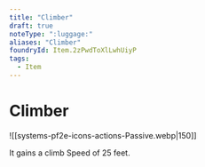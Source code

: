 ```yaml
---
title: "Climber"
draft: true
noteType: ":luggage:"
aliases: "Climber"
foundryId: Item.2zPwdToXlLwhUiyP
tags:
  - Item
---
```


# Climber
![[systems-pf2e-icons-actions-Passive.webp|150]]

It gains a climb Speed of 25 feet.
